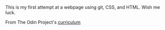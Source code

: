 This is my first attempt at a webpage using git, CSS, and HTML. Wish me luck.

From The Odin Project's [curriculum](http://www.theodinproject.com/courses/web-development-101/lessons/html-css)
